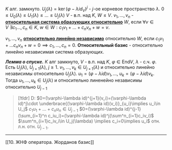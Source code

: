 $K$ алг. замкнуто. $U_j(\lambda)=\ker(\varphi - \lambda id_V)^j$ - $j$-ое корневое пространство $\lambda$.
$0\le U_0(\lambda)\le U_1(\lambda)\le \dotsc \le U_j(\lambda)$
$V$ - в.п. над $K$, $W \le V$.
$v_1,\dotsc,v_n$ - <ins>**относительная система образующих относительно**</ins> $W$, если $\forall v \in V\ \exists c_1\dotsc,c_n \in K,\ w \in W: c_1v_1+\dotsc+c_nv_n + w = v$.

$v_1,\dotsc,v_n$  <ins>**относительно линейно независимо**</ins> относительно $W$, если $c_1v_1+\dotsc c_nv_n + w = 0 \implies c_1,\dotsc,c_n=0$.
**Относительный базис** - относительно линейно независимая система образующих.

***Лемма о спуске.*** $K$ алг замкнуто, $V$ - в.п. над $K$, $\varphi \in \text{End}V,\ \lambda$ - с.ч. $\varphi$.  Есть $U_j(\lambda),\ U_{j+1}(\lambda),\ j \ge 1$.
$v_1,\dotsc,v_k \in U_{j+1}(\lambda)$ и относительно линейно независимы относительно $U_j(\lambda)$.
$u_1 = (\varphi - \lambda id)v_1,\dotsc,\ u_k=(\varphi - \lambda id)v_k$.
Тогда $u_1,\dotsc,u_k\in U_j(\lambda)$ и относительно линенейно независимы относительно $U_{j-1}$
>[!tldr] D:
>$0=(\varphi-\lambda id)^{j+1}(v_i)=(\varphi-\lambda id)^j\cdot \underbrace{(\varphi-\lambda id)(v_i)}_{u_i}\implies u_i\in U_j$
>$c_1u_1 + \dotsc+ c_nu_n \in U_{j-1}$
>$0=(\varphi-\lambda id)^{j-1}(\sum_{i=1}^n c_iu_i)=(\varphi-\lambda id)^j(\sum^n_{i=1}c_iv_i)$
>$\sum^n_{i=1}c_iv_i\in U_j(\lambda) \implies c_i=0\implies u_i$ отн. л.н. отн. $U_{j-1}$.

---
[[10. ЖНФ оператора. Жорданов базис]]
